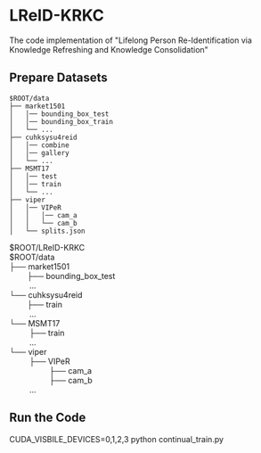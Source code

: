# LReID-KRKC
The code implementation of "Lifelong Person Re-Identification via Knowledge Refreshing and Knowledge Consolidation"
## Prepare Datasets
```
$ROOT/data
├── market1501
│   │── bounding_box_test
│   │── bounding_box_train
│   └── ...
├── cuhksysu4reid
│   │── combine
│   │── gallery
│   └── ...
├── MSMT17
│   │── test
│   │── train
│   └── ...
├── viper
│   │── VIPeR
│   │   │── cam_a
│   │   └── cam_b 
│   └── splits.json
```
$ROOT/LReID-KRKC  
$ROOT/data  
├── market1501  
&emsp; &emsp;├── bounding_box_test  
&emsp; &emsp; ...  
└── cuhksysu4reid  
&emsp;&emsp; ├── train  
 &emsp; &emsp; ...  
└── MSMT17  
 &emsp; &emsp; ├── train  
 &emsp; &emsp; ...  
└── viper  
 &emsp; &emsp; ├── VIPeR    
&emsp; &emsp; &emsp; &emsp; ├── cam_a  
&emsp; &emsp; &emsp; &emsp; ├── cam_b  
 &emsp; &emsp; ...  	
## Run the Code
CUDA_VISBILE_DEVICES=0,1,2,3 python continual_train.py
